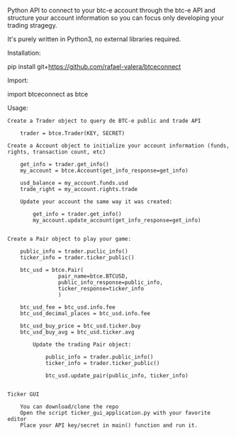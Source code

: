 Python API to connect to your btc-e account through the btc-e API and structure your account information
so you can focus only developing your trading stragegy.

It's purely written in Python3, no external libraries required.

Installation:

pip install git+https://github.com/rafael-valera/btceconnect

Import:

import btceconnect as btce

Usage:

    Create a Trader object to query de BTC-e public and trade API

        trader = btce.Trader(KEY, SECRET)

    Create a Account object to initialize your account information (funds, rights, transaction count, etc)

        get_info = trader.get_info()
        my_account = btce.Account(get_info_response=get_info)

        usd_balance = my_account.funds.usd
        trade_right = my_account.rights.trade

        Update your account the same way it was created:

            get_info = trader.get_info()
            my_account.update_account(get_info_response=get_info)


    Create a Pair object to play your game:

        public_info = trader.puclic_info()
        ticker_info = trader.ticker_public()

        btc_usd = btce.Pair(
                    pair_name=btce.BTCUSD,
                    public_info_response=public_info,
                    ticker_response=ticker_info
                    )

        btc_usd_fee = btc_usd.info.fee
        btc_usd_decimal_places = btc_usd.info.fee

        btc_usd_buy_price = btc_usd.ticker.buy
        btc_usd_buy_avg = btc_usd.ticker.avg

            Update the trading Pair object:

                public_info = trader.public_info()
                ticker_info = trader.ticker_public()

                btc_usd.update_pair(public_info, ticker_info)


    Ticker GUI

        You can download/clone the repo
        Open the script ticker_gui_application.py with your favorite editor
        Place your API key/secret in main() function and run it.








